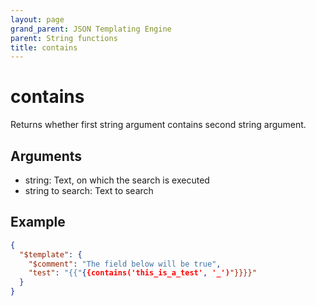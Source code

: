 ```yaml
---
layout: page
grand_parent: JSON Templating Engine
parent: String functions
title: contains
---
```


# contains

Returns whether first string argument contains second string argument.

## Arguments

 - string: Text, on which the search is executed
 - string to search: Text to search

## Example

```json
{
  "$template": {
    "$comment": "The field below will be true",
    "test": "{{"{{contains('this_is_a_test', '_')"}}}}"
  }
}
```
